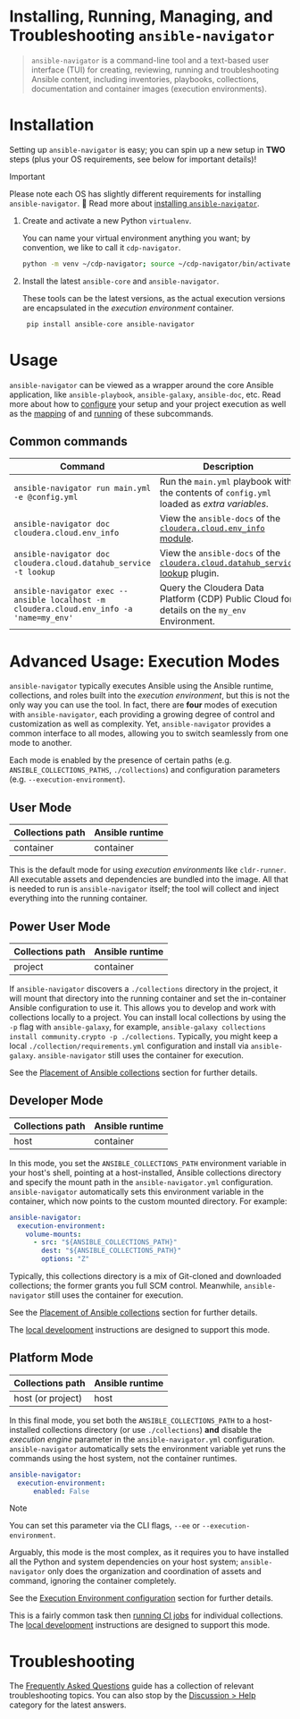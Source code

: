 # Installing, Running, Managing, and Troubleshooting `ansible-navigator`

> `ansible-navigator` is a command-line tool and a text-based user interface (TUI) for creating, reviewing, running and troubleshooting Ansible content, including inventories, playbooks, collections, documentation and container images (execution environments).

# Installation

Setting up `ansible-navigator` is easy; you can spin up a new setup in **TWO** steps (plus your OS requirements, see below for important details)!

> [!IMPORTANT]
> Please note each OS has slightly different requirements for installing `ansible-navigator`. :woozy_face: Read more about [installing `ansible-navigator`](https://ansible.readthedocs.io/projects/navigator/installation/#install-ansible-navigator).

1. Create and activate a new Python `virtualenv`.

   You can name your virtual environment anything you want; by convention, we like to call it `cdp-navigator`.

   ```bash
   python -m venv ~/cdp-navigator; source ~/cdp-navigator/bin/activate;
   ```

2. Install the latest `ansible-core` and `ansible-navigator`.

   These tools can be the latest versions, as the actual execution versions are encapsulated in the _execution environment_ container.

   ```bash
    pip install ansible-core ansible-navigator
   ```

# Usage

`ansible-navigator` can be viewed as a wrapper around the core Ansible application, like `ansible-playbook`, `ansible-galaxy`, `ansible-doc`, etc. Read more about how to [configure](https://ansible.readthedocs.io/projects/navigator/settings/) your setup and your project execution as well as the [mapping](https://ansible.readthedocs.io/projects/navigator/subcommands/#mapping-ansible-navigator-commands-to-ansible-commands) of and [running](https://ansible.readthedocs.io/projects/navigator/subcommands/) of these subcommands.

## Common commands

| Command | Description |
|---------|-------------|
| `ansible-navigator run main.yml -e @config.yml` | Run the `main.yml` playbook with the contents of `config.yml` loaded as _extra variables_. |
| `ansible-navigator doc cloudera.cloud.env_info` | View the `ansible-docs` of the [`cloudera.cloud.env_info` module](https://cloudera-labs.github.io/cloudera.cloud/env_info_module.html). |
| `ansible-navigator doc cloudera.cloud.datahub_service -t lookup` | View the `ansible-docs` of the [`cloudera.cloud.datahub_service` lookup](https://wmudge.github.io/cloudera.cloud/datahub_service_lookup.html) plugin. |
| `ansible-navigator exec -- ansible localhost -m cloudera.cloud.env_info -a 'name=my_env'` | Query the Cloudera Data Platform (CDP) Public Cloud for details on the `my_env` Environment. |

# Advanced Usage: Execution Modes

`ansible-navigator` typically executes Ansible using the Ansible runtime, collections, and roles built into the _execution environment_, but this is not the only way you can use the tool. In fact, there are **four** modes of execution with `ansible-navigator`, each providing a growing degree of control and customization as well as complexity. Yet, `ansible-navigator` provides a common interface to all modes, allowing you to switch seamlessly from one mode to another.

Each mode is enabled by the presence of certain paths (e.g. `ANSIBLE_COLLECTIONS_PATHS`, `./collections`) and configuration parameters (e.g. `--execution-environment`).

## User Mode

| Collections path | Ansible runtime |
|------------------|-----------------|
| container | container |

This is the default mode for using _execution environments_ like `cldr-runner`. All executable assets and dependencies are bundled into the image. All that is needed to run is `ansible-navigator` itself; the tool will collect and inject everything into the running container.

## Power User Mode

| Collections path | Ansible runtime |
|------------------|-----------------|
| project | container |

If `ansible-navigator` discovers a `./collections` directory in the project, it will mount that directory into the running container and set the in-container Ansible configuration to use it. This allows you to develop and work with collections locally to a project. You can install local collections by using the `-p` flag with `ansible-galaxy`, for example, `ansible-galaxy collections install community.crypto -p ./collections`. Typically, you might keep a local `./collection/requirements.yml` configuration and install via `ansible-galaxy`.  `ansible-navigator` still uses the container for execution.

See the [Placement of Ansible collections](https://ansible.readthedocs.io/projects/navigator/faq/#placement-of-ansible-collections) section for further details.

## Developer Mode

| Collections path | Ansible runtime |
|------------------|-----------------|
| host | container |

In this mode, you set the `ANSIBLE_COLLECTIONS_PATH` environment variable in your host's shell, pointing at a host-installed, Ansible collections directory and specify the mount path in the `ansible-navigator.yml` configuration. `ansible-navigator` automatically sets this environment variable in the container, which now points to the custom mounted directory. For example:

```yaml
ansible-navigator:
  execution-environment:
    volume-mounts:
      - src: "${ANSIBLE_COLLECTIONS_PATH}"
        dest: "${ANSIBLE_COLLECTIONS_PATH}"
        options: "Z"
```

Typically, this collections directory is a mix of Git-cloned and downloaded collections; the former grants you full SCM control. Meanwhile, `ansible-navigator` still uses the container for execution.

See the [Placement of Ansible collections](https://ansible.readthedocs.io/projects/navigator/faq/#placement-of-ansible-collections) section for further details.

The [local development](README.md#local-development) instructions are designed to support this mode. 

## Platform Mode

| Collections path | Ansible runtime |
|------------------|-----------------|
| host (or project) | host |

In this final mode, you set both the `ANSIBLE_COLLECTIONS_PATH` to a host-installed collections directory (or use `./collections`) **and** disable the _execution engine_ parameter in the `ansible-navigator.yml` configuration. `ansible-navigator` automatically sets the environment variable yet runs the commands using the host system, not the container runtimes.

```yaml
ansible-navigator:
  execution-environment:
      enabled: False
```

> [!NOTE]
> You can set this parameter via the CLI flags, `--ee` or `--execution-environment`.

Arguably, this mode is the most complex, as it requires you to have installed all the Python and system dependencies on your host system; `ansible-navigator` only does the organization and coordination of assets and command, ignoring the container completely.

See the [Execution Environment configuration](https://ansible.readthedocs.io/projects/navigator/settings/#execution-environment) section for further details.

This is a fairly common task then [running CI jobs](https://github.com/cloudera-labs/cloudera.cluster/blob/main/.github/workflows/validate_pr.yml) for individual collections. The [local development](README.md#local-development) instructions are designed to support this mode.

# Troubleshooting

The [Frequently Asked Questions](FAQ.md) guide has a collection of relevant troubleshooting topics. You can also stop by the [Discussion > Help](https://github.com/cloudera-labs/cldr-runner/discussions/categories/help) category for the latest answers.

